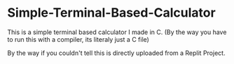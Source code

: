 # Simple-Terminal-Based-Calculator

This is a simple terminal based calculator I made in C. (By the way you have to run this with a compiler, its literaly just a C file)

By the way if you couldn't tell this is directly uploaded from a Replit Project.

